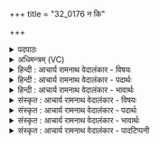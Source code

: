 +++
title = "32_0176 न कि"

+++
<details><summary>पदपाठः</summary>

न꣢। कि꣣। देवाः। इनीमसि। न꣢। कि꣣। आ꣢। यो꣣पयामसि। मन्त्रश्रु꣡त्य꣢म्। म꣣न्त्र। श्रु꣡त्य꣢꣯म्। च꣣रामसि। १७६।
</details>

<details><summary>अधिमन्त्रम् (VC)</summary>

- इन्द्रः
- गोधा ऋषिका
- गायत्री
- षड्जः
- ऐन्द्रं काण्डम्
</details>

<details><summary>हिन्दी : आचार्य रामनाथ वेदालंकार - विषयः</summary>

अगले मन्त्र में प्रजाएँ अपने आचरण की शुद्धि के विषय में प्रतिज्ञा कर रही हैं।
</details>

<details><summary>हिन्दी : आचार्य रामनाथ वेदालंकार - पदार्थः</summary>

पदार्थान्वय -  हे इन्द्र परमात्मन् अथवा हे इन्द्र राजन् ! (देवाः) हे दिव्य ज्ञान और दिव्य आचरणवाले विद्वज्जनो ! हम (नकि) न तो (इनीमसि) हिंसा करते हैं (नकि) और न ही (आ योपयामसि) छल-छ्द्म करते हैं, अपितु (मन्त्रश्रुत्यम्) वेदमन्त्रों में निर्दिष्ट कर्त्तव्य का ही (चरामसि) पालन करते हैं और करते रहेंगे ॥२॥ इस मन्त्र में तीनों क्रियापदों का एक कारक से सम्बन्ध होने के कारण दीपकालङ्कार है। ‘मसि’ की तीन बार आवृत्ति में वृत्त्यनुप्रास है ॥२॥
</details>

<details><summary>हिन्दी : आचार्य रामनाथ वेदालंकार - भावार्थः</summary>

भावार्थ -  सब मनुष्यों को हिंसा, उपद्रव, चोरी आदि और छल-कपट-ठगी आदि छोड़कर वेदों के अनुसार पवित्र जीवन बिताना चाहिए ॥२॥
</details>

<details><summary>संस्कृत : आचार्य रामनाथ वेदालंकार - विषयः</summary>

अथ प्रजाः स्वाचरणशुद्धिं प्रतिजानते।
</details>

<details><summary>संस्कृत : आचार्य रामनाथ वेदालंकार - पदार्थः</summary>

पदार्थान्वय -  ऋच इन्द्रदेवताकत्वाद् इन्द्रः सम्बोधनीयः। हे इन्द्र परमात्मन् राजन् वा ! हे (देवाः) दिव्यज्ञाना दिव्याचरणाश्च विद्वांसः ! वयम् (नकि२) नैव (इनीमसि३) हिंसाचरणं कुर्मः। ऋग्वेदे मिनीमसि इति पाठादत्र इण् धातुः क्र्यादिर्हिंसार्थः कल्पनीयः। (नकि) नैव च (आ योपयामसि४) विमोहनं, छलछद्माचरणं, वैक्लव्यं वा कुर्मः। युप विमोहने दिवादिरत्र णिजन्तः प्रयुक्तः। अपितु (मन्त्रश्रुत्यम्) मन्त्रश्रुत्या प्रोक्तं मन्त्रश्रुत्यं वेदमन्त्रनिर्दिष्टं कर्म (चरामसि) आचरामः आचरिष्यामश्च। चर गतिभक्षणयोः। इनीमसि, योपयामसि, चरामसि इति सर्वत्र इदन्तो मसि अ० ७।१।४६ इति मस इकारागमः ॥२॥५ अत्र त्रयाणामपि क्रियापदानामेककारकयोगाद् दीपकालङ्कारः। मसि इत्यस्य त्रिश आवर्तनाद् वृत्त्यनुप्रासश्च ॥२॥
</details>

<details><summary>संस्कृत : आचार्य रामनाथ वेदालंकार - भावार्थः</summary>

भावार्थ -  सर्वैर्जनैर्हिंसोपद्रवचौर्यादिकं छलछद्मवञ्चनादिकं च विहाय वेदानुसारेण पवित्रतया जीवनं यापनीयम् ॥२॥
</details>

<details><summary>संस्कृत : आचार्य रामनाथ वेदालंकार - पादटिप्पनी</summary>

टिप्पनी -   १. ऋ० १०।१३४।७, नकिर्देवा मिनीमसि नकिरायोपयामसि। पक्षेभिरपिकक्षेभिरत्राभि संरभामहे ॥ इति पाठः। २. नकिं नकिः नकि इति त्रीणि नार्थे वर्तन्ते—इति भ०। ३. इनीमसि। मिनातेर्हिंसार्थस्य मकारलोपः—इति वि०। इनातिर्मिनातिना समानार्था हिंसाकर्मा—इति भ०। ४. नकि आयोपयामसि न मिश्रयामः सुष्टुतीर्दुष्टुतीश्च न मिश्रयामः—इति भ०। नकि न च योपयामः अननुष्ठानेन अन्यथानुष्ठानेन वा मोहयामः—इति सा०। ५. हे देवाः न इनीमसि प्राणिबन्धनकर्म पश्वादियागं न कुर्मः, नकि आ योपयामसि यूपनिखननम् अपि न कुर्मः, वृक्षौषध्यादि हिंसामपि न कुर्मः। प्राणिवधं न कुर्मः। किं तर्हि ? मन्त्रश्रुत्यं मन्त्रश्रवणीयं जपाख्यं चरामसि जपं कुर्वन्तश्चरामः। जपमेव कुर्म इत्यर्थः—इति विवरणकृदाशयः।
</details>